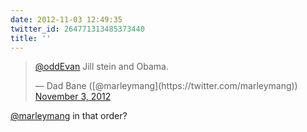 ```yaml
---
date: 2012-11-03 12:49:35
twitter_id: 264771313485373440
title: ''
---
```


<blockquote class="twitter-tweet"><p lang="en" dir="ltr"><a href="https://twitter.com/oddEvan?ref_src=twsrc%5Etfw">@oddEvan</a> Jill stein and Obama.</p>&mdash; Dad Bane ([@marleymang](https://twitter.com/marleymang)) <a href="https://twitter.com/marleymang/status/264768511673520128?ref_src=twsrc%5Etfw">November 3, 2012</a></blockquote>
<script async src="https://platform.twitter.com/widgets.js" charset="utf-8"></script>

[@marleymang](https://twitter.com/marleymang) in that order?
